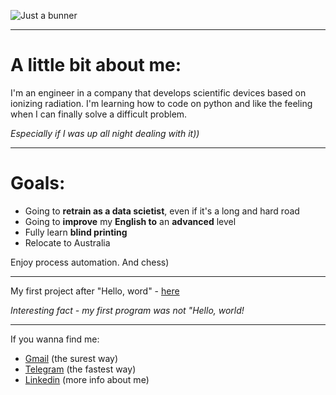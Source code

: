 ![Just a bunner](https://user-images.githubusercontent.com/91522891/161520646-6046cacb-173b-4ba0-8198-030147ca2845.png)
___
# A little bit about me:

I'm an engineer in a company that develops scientific devices based on ionizing radiation. I'm learning how to code on python and like the feeling when I can finally solve a difficult problem. 

*Especially if I was up all night dealing with it))*
___
# Goals:

* Going to **retrain as a data scietist**, even if it's a long and hard road
* Going to **improve** my **English to** an **advanced** level
* Fully learn **blind printing**
* Relocate to Australia

Enjoy process automation. And chess)
___
My first project after "Hello, word" - [here](https://github.com/cherkesovbasil/Processing_of_diffractogram_data)

*Interesting fact - my first program was not "Hello, world!*
___
If you wanna find me:
* [Gmail](mailto:cherkesovbasil@gmail.com) (the surest way)
* [Telegram](https://t.me/Ch_Basil) (the fastest way)
* [Linkedin](https://www.linkedin.com/in/cherkesovbasil/) (more info about me)
